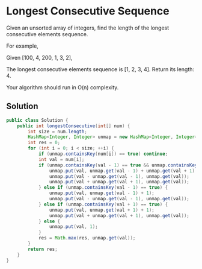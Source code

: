 # Longest Consecutive Sequence

Given an unsorted array of integers, find the length of the longest consecutive elements sequence.

For example,

Given [100, 4, 200, 1, 3, 2],

The longest consecutive elements sequence is [1, 2, 3, 4]. Return its length: 4.

Your algorithm should run in O(n) complexity.

## Solution

```java
public class Solution {
    public int longestConsecutive(int[] num) {
        int size = num.length;
        HashMap<Integer, Integer> unmap = new HashMap<Integer, Integer>();
        int res = 0;
        for (int i = 0; i < size; ++i) {
            if (unmap.containsKey(num[i]) == true) continue;
            int val = num[i];
            if (unmap.containsKey(val - 1) == true && unmap.containsKey(val + 1) == true) {
                unmap.put(val, unmap.get(val - 1) + unmap.get(val + 1) + 1);
                unmap.put(val - unmap.get(val - 1), unmap.get(val));
                unmap.put(val + unmap.get(val + 1), unmap.get(val));
            } else if (unmap.containsKey(val - 1) == true) {
                unmap.put(val, unmap.get(val - 1) + 1);
                unmap.put(val - unmap.get(val - 1), unmap.get(val));
            } else if (unmap.containsKey(val + 1) == true) {
                unmap.put(val, unmap.get(val + 1) + 1);
                unmap.put(val + unmap.get(val + 1), unmap.get(val));   
            } else {
                unmap.put(val, 1);
            }
            res = Math.max(res, unmap.get(val));
        }
        return res;
    }
}
```